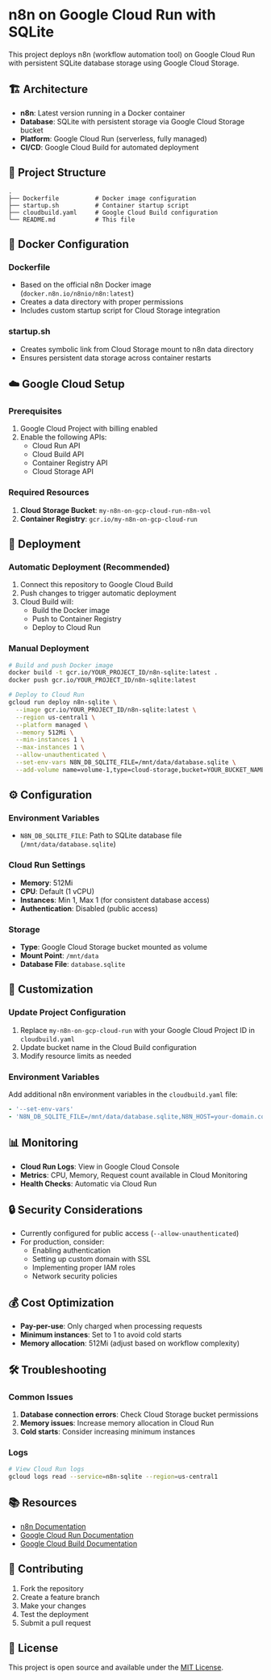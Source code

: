 # n8n on Google Cloud Run with SQLite

This project deploys n8n (workflow automation tool) on Google Cloud Run with persistent SQLite database storage using Google Cloud Storage.

## 🏗️ Architecture

- **n8n**: Latest version running in a Docker container
- **Database**: SQLite with persistent storage via Google Cloud Storage bucket
- **Platform**: Google Cloud Run (serverless, fully managed)
- **CI/CD**: Google Cloud Build for automated deployment

## 📁 Project Structure

```
.
├── Dockerfile          # Docker image configuration
├── startup.sh          # Container startup script
├── cloudbuild.yaml     # Google Cloud Build configuration
└── README.md           # This file
```

## 🐳 Docker Configuration

### Dockerfile
- Based on the official n8n Docker image (`docker.n8n.io/n8nio/n8n:latest`)
- Creates a data directory with proper permissions
- Includes custom startup script for Cloud Storage integration

### startup.sh
- Creates symbolic link from Cloud Storage mount to n8n data directory
- Ensures persistent data storage across container restarts

## ☁️ Google Cloud Setup

### Prerequisites
1. Google Cloud Project with billing enabled
2. Enable the following APIs:
   - Cloud Run API
   - Cloud Build API
   - Container Registry API
   - Cloud Storage API

### Required Resources
1. **Cloud Storage Bucket**: `my-n8n-on-gcp-cloud-run-n8n-vol`
2. **Container Registry**: `gcr.io/my-n8n-on-gcp-cloud-run`

## 🚀 Deployment

### Automatic Deployment (Recommended)
1. Connect this repository to Google Cloud Build
2. Push changes to trigger automatic deployment
3. Cloud Build will:
   - Build the Docker image
   - Push to Container Registry
   - Deploy to Cloud Run

### Manual Deployment
```bash
# Build and push Docker image
docker build -t gcr.io/YOUR_PROJECT_ID/n8n-sqlite:latest .
docker push gcr.io/YOUR_PROJECT_ID/n8n-sqlite:latest

# Deploy to Cloud Run
gcloud run deploy n8n-sqlite \
  --image gcr.io/YOUR_PROJECT_ID/n8n-sqlite:latest \
  --region us-central1 \
  --platform managed \
  --memory 512Mi \
  --min-instances 1 \
  --max-instances 1 \
  --allow-unauthenticated \
  --set-env-vars N8N_DB_SQLITE_FILE=/mnt/data/database.sqlite \
  --add-volume name=volume-1,type=cloud-storage,bucket=YOUR_BUCKET_NAME,target=/mnt/data
```

## ⚙️ Configuration

### Environment Variables
- `N8N_DB_SQLITE_FILE`: Path to SQLite database file (`/mnt/data/database.sqlite`)

### Cloud Run Settings
- **Memory**: 512Mi
- **CPU**: Default (1 vCPU)
- **Instances**: Min 1, Max 1 (for consistent database access)
- **Authentication**: Disabled (public access)

### Storage
- **Type**: Google Cloud Storage bucket mounted as volume
- **Mount Point**: `/mnt/data`
- **Database File**: `database.sqlite`

## 🔧 Customization

### Update Project Configuration
1. Replace `my-n8n-on-gcp-cloud-run` with your Google Cloud Project ID in `cloudbuild.yaml`
2. Update bucket name in the Cloud Build configuration
3. Modify resource limits as needed

### Environment Variables
Add additional n8n environment variables in the `cloudbuild.yaml` file:
```yaml
- '--set-env-vars'
- 'N8N_DB_SQLITE_FILE=/mnt/data/database.sqlite,N8N_HOST=your-domain.com'
```

## 📊 Monitoring

- **Cloud Run Logs**: View in Google Cloud Console
- **Metrics**: CPU, Memory, Request count available in Cloud Monitoring
- **Health Checks**: Automatic via Cloud Run

## 🔒 Security Considerations

- Currently configured for public access (`--allow-unauthenticated`)
- For production, consider:
  - Enabling authentication
  - Setting up custom domain with SSL
  - Implementing proper IAM roles
  - Network security policies

## 💰 Cost Optimization

- **Pay-per-use**: Only charged when processing requests
- **Minimum instances**: Set to 1 to avoid cold starts
- **Memory allocation**: 512Mi (adjust based on workflow complexity)

## 🛠️ Troubleshooting

### Common Issues
1. **Database connection errors**: Check Cloud Storage bucket permissions
2. **Memory issues**: Increase memory allocation in Cloud Run
3. **Cold starts**: Consider increasing minimum instances

### Logs
```bash
# View Cloud Run logs
gcloud logs read --service=n8n-sqlite --region=us-central1
```

## 📚 Resources

- [n8n Documentation](https://docs.n8n.io/)
- [Google Cloud Run Documentation](https://cloud.google.com/run/docs)
- [Google Cloud Build Documentation](https://cloud.google.com/build/docs)

## 🤝 Contributing

1. Fork the repository
2. Create a feature branch
3. Make your changes
4. Test the deployment
5. Submit a pull request

## 📄 License

This project is open source and available under the [MIT License](LICENSE).
